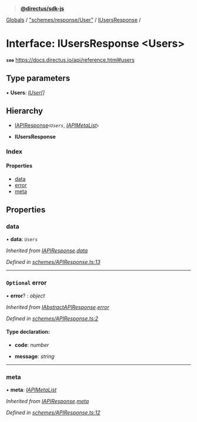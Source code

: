 > **[@directus/sdk-js](../README.md)**

[Globals](../README.md) / ["schemes/response/User"](../modules/_schemes_response_user_.md) / [IUsersResponse](_schemes_response_user_.iusersresponse.md) /

# Interface: IUsersResponse <**Users**>

**`see`** https://docs.directus.io/api/reference.html#users

## Type parameters

▪ **Users**: *[IUser](_schemes_directus_user_.iuser.md)[]*

## Hierarchy

  * [IAPIResponse](_schemes_apiresponse_.iapiresponse.md)‹*`Users`*, *[IAPIMetaList](_schemes_apiresponse_.iapimetalist.md)*›

  * **IUsersResponse**

### Index

#### Properties

* [data](_schemes_response_user_.iusersresponse.md#data)
* [error](_schemes_response_user_.iusersresponse.md#optional-error)
* [meta](_schemes_response_user_.iusersresponse.md#meta)

## Properties

###  data

• **data**: *`Users`*

*Inherited from [IAPIResponse](_schemes_apiresponse_.iapiresponse.md).[data](_schemes_apiresponse_.iapiresponse.md#data)*

*Defined in [schemes/APIResponse.ts:13](https://github.com/janbiasi/sdk-js/blob/75383ea/src/schemes/APIResponse.ts#L13)*

___

### `Optional` error

• **error**? : *object*

*Inherited from [IAbstractAPIResponse](_schemes_apiresponse_.iabstractapiresponse.md).[error](_schemes_apiresponse_.iabstractapiresponse.md#optional-error)*

*Defined in [schemes/APIResponse.ts:2](https://github.com/janbiasi/sdk-js/blob/75383ea/src/schemes/APIResponse.ts#L2)*

#### Type declaration:

* **code**: *number*

* **message**: *string*

___

###  meta

• **meta**: *[IAPIMetaList](_schemes_apiresponse_.iapimetalist.md)*

*Inherited from [IAPIResponse](_schemes_apiresponse_.iapiresponse.md).[meta](_schemes_apiresponse_.iapiresponse.md#meta)*

*Defined in [schemes/APIResponse.ts:12](https://github.com/janbiasi/sdk-js/blob/75383ea/src/schemes/APIResponse.ts#L12)*